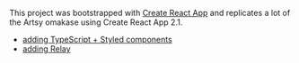 This project was bootstrapped with [Create React App](https://github.com/facebook/create-react-app) and replicates a lot of the Artsy omakase using Create React App 2.1.

- [adding TypeScript + Styled components](https://github.com/orta/omakase-create-react-app-example/commit/f4f605812e767bd144030737d0114e21fb422f8b)
- [adding Relay](https://github.com/orta/omakase-create-react-app-example/commit/be92641a00be382d333d97df3da96aef8dc08e2b)

